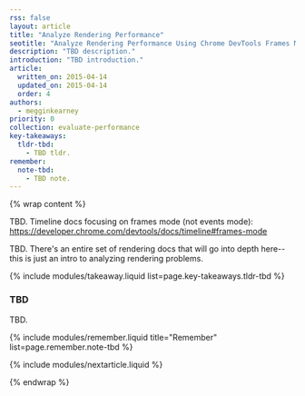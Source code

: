 ```yaml
---
rss: false
layout: article
title: "Analyze Rendering Performance"
seotitle: "Analyze Rendering Performance Using Chrome DevTools Frames Mode"
description: "TBD description."
introduction: "TBD introduction."
article:
  written_on: 2015-04-14
  updated_on: 2015-04-14
  order: 4
authors:
  - megginkearney
priority: 0
collection: evaluate-performance
key-takeaways:
  tldr-tbd:
    - TBD tldr.
remember:
  note-tbd:
    - TBD note.
---
```

{% wrap content %}

TBD. Timeline docs focusing on frames mode (not events mode): https://developer.chrome.com/devtools/docs/timeline#frames-mode

TBD. There's an entire set of rendering docs that will go into depth here-- this is just an intro to analyzing rendering problems.

{% include modules/takeaway.liquid list=page.key-takeaways.tldr-tbd %}

### TBD

TBD.

{% include modules/remember.liquid title="Remember" list=page.remember.note-tbd %}

{% include modules/nextarticle.liquid %}

{% endwrap %}
